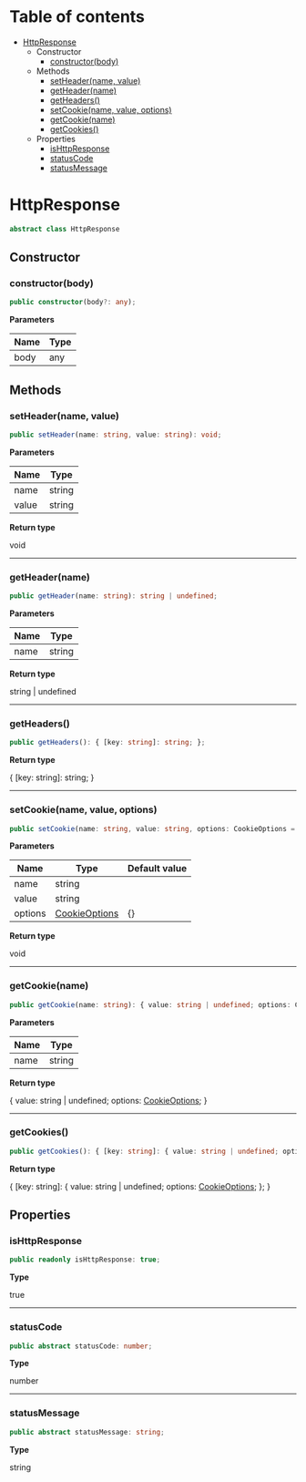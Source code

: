 # Table of contents

* [HttpResponse][ClassDeclaration-6]
    * Constructor
        * [constructor(body)][Constructor-6]
    * Methods
        * [setHeader(name, value)][MethodDeclaration-0]
        * [getHeader(name)][MethodDeclaration-1]
        * [getHeaders()][MethodDeclaration-2]
        * [setCookie(name, value, options)][MethodDeclaration-3]
        * [getCookie(name)][MethodDeclaration-4]
        * [getCookies()][MethodDeclaration-5]
    * Properties
        * [isHttpResponse][PropertyDeclaration-9]
        * [statusCode][PropertyDeclaration-10]
        * [statusMessage][PropertyDeclaration-11]

# HttpResponse

```typescript
abstract class HttpResponse
```
## Constructor

### constructor(body)

```typescript
public constructor(body?: any);
```

**Parameters**

| Name | Type |
| ---- | ---- |
| body | any  |

## Methods

### setHeader(name, value)

```typescript
public setHeader(name: string, value: string): void;
```

**Parameters**

| Name  | Type   |
| ----- | ------ |
| name  | string |
| value | string |

**Return type**

void

----------

### getHeader(name)

```typescript
public getHeader(name: string): string | undefined;
```

**Parameters**

| Name | Type   |
| ---- | ------ |
| name | string |

**Return type**

string | undefined

----------

### getHeaders()

```typescript
public getHeaders(): { [key: string]: string; };
```

**Return type**

{ [key: string]: string; }

----------

### setCookie(name, value, options)

```typescript
public setCookie(name: string, value: string, options: CookieOptions = {}): void;
```

**Parameters**

| Name    | Type                                    | Default value |
| ------- | --------------------------------------- | ------------- |
| name    | string                                  |               |
| value   | string                                  |               |
| options | [CookieOptions][InterfaceDeclaration-1] | {}            |

**Return type**

void

----------

### getCookie(name)

```typescript
public getCookie(name: string): { value: string | undefined; options: CookieOptions; };
```

**Parameters**

| Name | Type   |
| ---- | ------ |
| name | string |

**Return type**

{ value: string | undefined; options: [CookieOptions][InterfaceDeclaration-1]; }

----------

### getCookies()

```typescript
public getCookies(): { [key: string]: { value: string | undefined; options: CookieOptions; }; };
```

**Return type**

{ [key: string]: { value: string | undefined; options: [CookieOptions][InterfaceDeclaration-1]; }; }

## Properties

### isHttpResponse

```typescript
public readonly isHttpResponse: true;
```

**Type**

true

----------

### statusCode

```typescript
public abstract statusCode: number;
```

**Type**

number

----------

### statusMessage

```typescript
public abstract statusMessage: string;
```

**Type**

string

[ClassDeclaration-6]: httpresponse.md#httpresponse
[Constructor-6]: httpresponse.md#constructorbody
[MethodDeclaration-0]: httpresponse.md#setheadername-value
[MethodDeclaration-1]: httpresponse.md#getheadername
[MethodDeclaration-2]: httpresponse.md#getheaders
[MethodDeclaration-3]: httpresponse.md#setcookiename-value-options
[InterfaceDeclaration-1]: ../index.md#cookieoptions
[MethodDeclaration-4]: httpresponse.md#getcookiename
[InterfaceDeclaration-1]: ../index.md#cookieoptions
[MethodDeclaration-5]: httpresponse.md#getcookies
[InterfaceDeclaration-1]: ../index.md#cookieoptions
[PropertyDeclaration-9]: httpresponse.md#ishttpresponse
[PropertyDeclaration-10]: httpresponse.md#statuscode
[PropertyDeclaration-11]: httpresponse.md#statusmessage